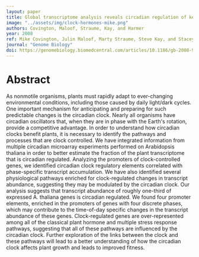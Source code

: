 ```yaml
---
layout: paper
title: Global transcriptome analysis reveals circadian regulation of key pathways in plant growth and development
image: "../assets/img/clock-hormones-mike.png"
authors: Covington, Maloof, Straume, Kay, and Harmer
year: 2008
ref: Mike Covington, Julin Maloof, Marty Straume, Steve Kay, and Stacey Harmer (2008)  <i>Genome Biol</i>
journal: "Genome Biology"
doi: https://genomebiology.biomedcentral.com/articles/10.1186/gb-2008-9-8-r130
---
```


# Abstract

As nonmotile organisms, plants must rapidly adapt to ever-changing environmental conditions, including those caused by daily light/dark cycles. One important mechanism for anticipating and preparing for such predictable changes is the circadian clock. Nearly all organisms have circadian oscillators that, when they are in phase with the Earth's rotation, provide a competitive advantage. In order to understand how circadian clocks benefit plants, it is necessary to identify the pathways and processes that are clock controlled. We have integrated information from multiple circadian microarray experiments performed on Arabidopsis thaliana in order to better estimate the fraction of the plant transcriptome that is circadian regulated. Analyzing the promoters of clock-controlled genes, we identified circadian clock regulatory elements correlated with phase-specific transcript accumulation. We have also identified several physiological pathways enriched for clock-regulated changes in transcript abundance, suggesting they may be modulated by the circadian clock. Our analysis suggests that transcript abundance of roughly one-third of expressed A. thaliana genes is circadian regulated. We found four promoter elements, enriched in the promoters of genes with four discrete phases, which may contribute to the time-of-day specific changes in the transcript abundance of these genes. Clock-regulated genes are over-represented among all of the classical plant hormone and multiple stress response pathways, suggesting that all of these pathways are influenced by the circadian clock. Further exploration of the links between the clock and these pathways will lead to a better understanding of how the circadian clock affects plant growth and leads to improved fitness.
